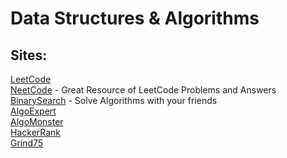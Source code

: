 # Data Structures &amp; Algorithms

## Sites:<br/>
[LeetCode](https://www.leetcode.com/)<br/>
[NeetCode](https://www.neetcode.io/) - Great Resource of LeetCode Problems and Answers<br/>
[BinarySearch](https://www.binarysearch.com/) - Solve Algorithms with your friends<br/>
[AlgoExpert](https://www.algoexpert.io/)<br/>
[AlgoMonster](https://algo.monster/)<br/>
[HackerRank](https://www.hackerrank.com/)<br/>
[Grind75](https://www.techinterviewhandbook.org/grind75)